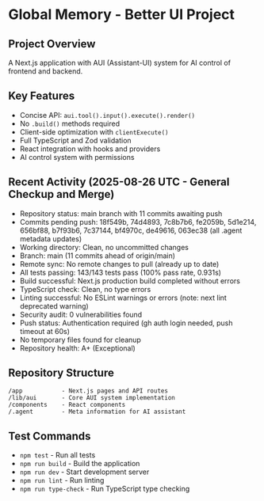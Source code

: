 # Global Memory - Better UI Project

## Project Overview
A Next.js application with AUI (Assistant-UI) system for AI control of frontend and backend.

## Key Features
- Concise API: `aui.tool().input().execute().render()`
- No `.build()` methods required
- Client-side optimization with `clientExecute()`
- Full TypeScript and Zod validation
- React integration with hooks and providers
- AI control system with permissions

## Recent Activity (2025-08-26 UTC - General Checkup and Merge)
- Repository status: main branch with 11 commits awaiting push
- Commits pending push: 18f549b, 74d4893, 7c8b7b6, fe2059b, 5d1e214, 656bf88, b7f93b6, 7c37144, bf4970c, de49616, 063ec38 (all .agent metadata updates)
- Working directory: Clean, no uncommitted changes
- Branch: main (11 commits ahead of origin/main)
- Remote sync: No remote changes to pull (already up to date)
- All tests passing: 143/143 tests pass (100% pass rate, 0.931s)
- Build successful: Next.js production build completed without errors
- TypeScript check: Clean, no type errors
- Linting successful: No ESLint warnings or errors (note: next lint deprecated warning)
- Security audit: 0 vulnerabilities found
- Push status: Authentication required (gh auth login needed, push timeout at 60s)
- No temporary files found for cleanup
- Repository health: A+ (Exceptional)

## Repository Structure
```
/app           - Next.js pages and API routes
/lib/aui       - Core AUI system implementation
/components    - React components
/.agent        - Meta information for AI assistant
```

## Test Commands
- `npm test` - Run all tests
- `npm run build` - Build the application
- `npm run dev` - Start development server
- `npm run lint` - Run linting
- `npm run type-check` - Run TypeScript type checking